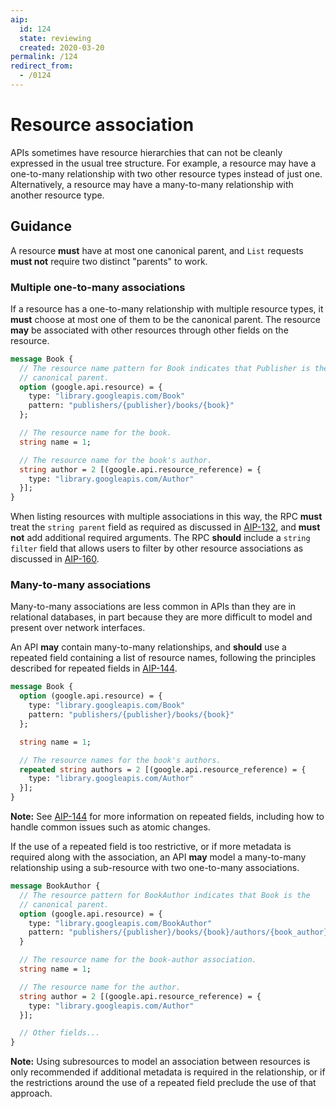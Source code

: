 ```yaml
---
aip:
  id: 124
  state: reviewing
  created: 2020-03-20
permalink: /124
redirect_from:
  - /0124
---
```


# Resource association

APIs sometimes have resource hierarchies that can not be cleanly expressed in
the usual tree structure. For example, a resource may have a one-to-many
relationship with two other resource types instead of just one. Alternatively,
a resource may have a many-to-many relationship with another resource type.

## Guidance

A resource **must** have at most one canonical parent, and `List` requests
**must not** require two distinct "parents" to work.

### Multiple one-to-many associations

If a resource has a one-to-many relationship with multiple resource types, it
**must** choose at most one of them to be the canonical parent. The resource
**may** be associated with other resources through other fields on the
resource.

```proto
message Book {
  // The resource name pattern for Book indicates that Publisher is the
  // canonical parent.
  option (google.api.resource) = {
    type: "library.googleapis.com/Book"
    pattern: "publishers/{publisher}/books/{book}"
  };

  // The resource name for the book.
  string name = 1;

  // The resource name for the book's author.
  string author = 2 [(google.api.resource_reference) = {
    type: "library.googleapis.com/Author"
  }];
}
```

When listing resources with multiple associations in this way, the RPC **must**
treat the `string parent` field as required as discussed in [AIP-132][], and
**must not** add additional required arguments. The RPC **should** include a
`string filter` field that allows users to filter by other resource
associations as discussed in [AIP-160][].

### Many-to-many associations

Many-to-many associations are less common in APIs than they are in relational
databases, in part because they are more difficult to model and present over
network interfaces.

An API **may** contain many-to-many relationships, and **should** use a
repeated field containing a list of resource names, following the principles
described for repeated fields in [AIP-144][].

```proto
message Book {
  option (google.api.resource) = {
    type: "library.googleapis.com/Book"
    pattern: "publishers/{publisher}/books/{book}"
  };

  string name = 1;

  // The resource names for the book's authors.
  repeated string authors = 2 [(google.api.resource_reference) = {
    type: "library.googleapis.com/Author"
  }];
}
```

**Note:** See [AIP-144][] for more information on repeated fields, including
how to handle common issues such as atomic changes.

If the use of a repeated field is too restrictive, or if more metadata is
required along with the association, an API **may** model a many-to-many
relationship using a sub-resource with two one-to-many associations.

```proto
message BookAuthor {
  // The resource pattern for BookAuthor indicates that Book is the
  // canonical parent.
  option (google.api.resource) = {
    type: "library.googleapis.com/BookAuthor"
    pattern: "publishers/{publisher}/books/{book}/authors/{book_author}"
  }

  // The resource name for the book-author association.
  string name = 1;

  // The resource name for the author.
  string author = 2 [(google.api.resource_reference) = {
    type: "library.googleapis.com/Author"
  }];

  // Other fields...
}
```

**Note:** Using subresources to model an association between resources is only
recommended if additional metadata is required in the relationship, or if the
restrictions around the use of a repeated field preclude the use of that
approach.

[aip-132]: ./0132.md
[aip-144]: ./0144.md
[aip-160]: ./0160.md
